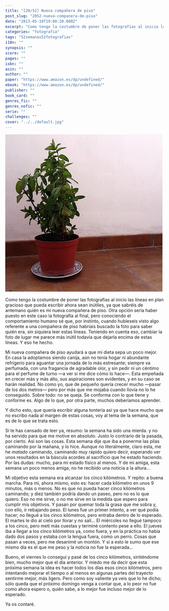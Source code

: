 ```yaml
---
title: "[20/52] Nueva compañera de piso"
post_slug: "2052-nueva-companera-de-piso"
date: "2013-05-19T19:08:20.000Z"
excerpt: "Como tengo la costumbre de poner las fotografías al inicio las líneas en plan gracioso que pueda escribir ahora sean inútiles, ya que sabréis de antemano quién es mi nueva compañera de piso..."
categories: "fotografia"
tags: "52semanas52fotografias"
i18n: ""
synopsis: ""
score: ""
pages: ""
isbn: ""
asin: ""
author: ""
paper: "https://www.amazon.es/dp/undefined/"
ebook: "https://www.amazon.es/dp/undefined/"
publisher: ""
book_card: ""
genres_fic: ""
genres_nofic: ""
serie: ""
challenges: ""
cover: "../../default.jpg"
---
```


[![[20/52] Nueva compañera de piso](images/instaweek-20-2013.png)](http://instagram.com/p/ZgR2jmQ-_O/)

Como tengo la costumbre de poner las fotografías al inicio las líneas en plan gracioso que pueda escribir ahora sean inútiles, ya que sabréis de antemano quién es mi nueva compañera de piso. Otra opción sería haber puesto en este caso la fotografía al final, pero conociendo el comportamiento humano sé que, por instinto, cuando hubieseis visto algo referente a una compañera de piso habríais buscado la foto para saber quién era, sin siquiera leer estas líneas. Teniendo en cuenta eso, cambiar la foto de lugar me parece más inútil todavía que dejarla encima de estas líneas. Y eso he hecho.

Mi nueva compañera de piso ayudará a que mi dieta sepa un poco mejor. En casa la adoptamos siendo canija, aún no tenía hogar ni abundante refrigerio para aguantar una jornada de lo más estresante; siempre va perfumada, con una fragancia de agradable olor, y sin pedir ni un céntimo para el perfume de turno —a ver si me dice cómo lo hace—. Esta empeñada en crecer más y más alto, sus aspiraciones son evidentes, y en su caso se harán realidad. No como yo, que de pequeño quería crecer mucho —pasar de los dos metros— pero por más que me mojaba cuando llovía no lo he conseguido. Sobre todo: no se queja. Se conforma con lo que tiene y conforme es. Algo de lo que, por otra parte, muchos deberíamos aprender.

Y dicho esto, que quería escribir alguna tontería así ya que hace mucho que no escribo nada al margen de estas cosas, voy al tema de la semana, que es de lo que se trata esto.

Si te has cansado de leer ya, resumo: la semana ha sido una mierda. y no ha servido para que me motive en absoluto. Justo lo contrario de la pasada, por cierto. Así son las cosas. Esta semana dije que iba a ponerme las pilas caminando por la mañana, y lo hice. Aunque no literalmente, claro esta, me he _matado_ caminando, caminando muy rápido quiero decir, esperando ver unos resultados en la báscula acordes al sacrificio que he estado haciendo. Por las dudas: mucho, para mi estado físico al menos. Y de mi amiga, esta semana un poco menos amiga, no he recibido una noticia a la altura…

Mi objetivo esta semana era alcanzar los cinco kilómetros. Y repito: a buena marcha. Para mí, ahora mismo, esto es: hacer cada kilómetro en unos 9 minutos, más o menos. No es que no pueda hacer cinco kilómetros caminando; y diez también podría dando un paseo, pero no es lo que quiero. Eso no me sirve, o no me sirve en la medida que espero para cumplir mis objetivos. Y pasan por quemar toda la grasa que me sobra y, con ello, ir rebajando peso. El lunes fue un primer intento, a ver qué podía hacer; no llegué a los cinco kilómetros, pero entraba dentro de lo esperado. El martes le dio al cielo por llorar y no salí… El miércoles no llegué tampoco a los cinco, pero metí más cuestas y terminé contento pese a ello. El jueves iba a llegar a los cinco kilómetros ya, como fuera, y en la práctica no había dado dos pasos y estaba con la lengua fuera, como un perro. Cosas que pasan a veces, pero me desanimé un montón. Y si a esto le sumo que ese mismo día es el que me peso y la noticia no fue la esperada…

Bueno, el viernes lo conseguí y pasé de los cinco kilómetros, sintiéndome bien, mucho mejor que el día anterior. Y miedo me da decir que esta próxima semana la idea es hacer todos los días esos cinco kilómetros, pero intentando mejorar el tiempo o al menos en algunas partes del trayecto sentirme mejor, más ligero. Pero como soy valiente ya veis que lo he dicho; sólo queda que el próximo domingo venga a contar que, a lo peor no fue como ahora espero o, quién sabe, a lo mejor fue incluso mejor de lo esperado.

Ya os contaré.
